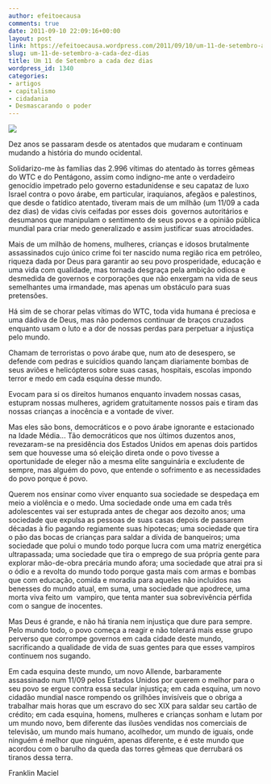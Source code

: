 ```yaml
---
author: efeitoecausa
comments: true
date: 2011-09-10 22:09:16+00:00
layout: post
link: https://efeitoecausa.wordpress.com/2011/09/10/um-11-de-setembro-a-cada-dez-dias/
slug: um-11-de-setembro-a-cada-dez-dias
title: Um 11 de Setembro a cada dez dias
wordpress_id: 1340
categories:
- artigos
- capitalismo
- cidadania
- Desmascarando o poder
---
```


[![](http://efeitoecausa.files.wordpress.com/2011/09/bush-wanted1.gif)](http://efeitoecausa.files.wordpress.com/2011/09/bush-wanted1.gif)

Dez anos se passaram desde os atentados que mudaram e continuam mudando a história do mundo ocidental.

Solidarizo-me às famílias das 2.996 vítimas do atentado às torres gêmeas do WTC e do Pentágono, assim como indigno-me ante o verdadeiro genocídio impetrado pelo governo estadunidense e seu capataz de luxo Israel contra o povo árabe, em particular, iraquianos, afegãos e palestinos, que desde o fatídico atentado, tiveram mais de um milhão (um 11/09 a cada dez dias) de vidas civis ceifadas por esses dois  governos autoritários e desumanos que manipulam o sentimento de seus povos e a opinião pública mundial para criar medo generalizado e assim justificar suas atrocidades.

Mais de um milhão de homens, mulheres, crianças e idosos brutalmente assassinados cujo único crime foi ter nascido numa região rica em petróleo, riqueza dada por Deus para garantir ao seu povo prosperidade, educação e uma vida com qualidade, mas tornada desgraça pela ambição odiosa e desmedida de governos e corporações que não enxergam na vida de seus semelhantes uma irmandade, mas apenas um obstáculo para suas pretensões.

Há sim de se chorar pelas vítimas do WTC, toda vida humana é preciosa e uma dádiva de Deus, mas não podemos continuar de braços cruzados enquanto usam o luto e a dor de nossas perdas para perpetuar a injustiça pelo mundo.

Chamam de terroristas o povo árabe que, num ato de desespero, se defende com pedras e suicídios quando lançam diariamente bombas de seus aviões e helicópteros sobre suas casas, hospitais, escolas impondo terror e medo em cada esquina desse mundo.

Evocam para si os direitos humanos enquanto invadem nossas casas, estupram nossas mulheres, agridem gratuitamente nossos pais e tiram das nossas crianças a inocência e a vontade de viver.

Mas eles são bons, democráticos e o povo árabe ignorante e estacionado na Idade Média... Tão democráticos que nos últimos duzentos anos, revezaram-se na presidência dos Estados Unidos em apenas dois partidos sem que houvesse uma só eleição direta onde o povo tivesse a oportunidade de eleger não a mesma elite sanguinária e excludente de sempre, mas alguém do povo, que entende o sofrimento e as necessidades do povo porque é povo.

Querem nos ensinar como viver enquanto sua sociedade se despedaça em meio a violência e o medo. Uma sociedade onde uma em cada três adolescentes vai ser estuprada antes de chegar aos dezoito anos; uma sociedade que expulsa as pessoas de suas casas depois de passarem décadas à fio pagando regiamente suas hipotecas; uma sociedade que tira o pão das bocas de crianças para saldar a dívida de banqueiros; uma sociedade que polui o mundo todo porque lucra com uma matriz energética ultrapassada; uma sociedade que tira o emprego de sua própria gente para explorar mão-de-obra precária mundo afora; uma sociedade que atrai pra si o ódio e a revolta do mundo todo porque gasta mais com armas e bombas que com educação, comida e moradia para aqueles não incluídos nas benesses do mundo atual, em suma, uma sociedade que apodrece, uma morta viva feito um  vampiro, que tenta manter sua sobrevivência pérfida com o sangue de inocentes.

Mas Deus é grande, e não há tirania nem injustiça que dure para sempre. Pelo mundo todo, o povo começa a reagir e não tolerará mais esse grupo perverso que corrompe governos em cada cidade deste mundo, sacrificando a qualidade de vida de suas gentes para que esses vampiros continuem nos sugando.

Em cada esquina deste mundo, um novo Allende, barbaramente assassinado num 11/09 pelos Estados Unidos por querem o melhor para o seu povo se ergue contra essa secular injustiça; em cada esquina, um novo cidadão mundial nasce rompendo os grilhões invisíveis que o obriga a trabalhar mais horas que um escravo do sec XIX para saldar seu cartão de crédito; em cada esquina, homens, mulheres e crianças sonham e lutam por um mundo novo, bem diferente das ilusões vendidas nos comerciais de televisão, um mundo mais humano, acolhedor, um mundo de iguais, onde ninguém é melhor que ninguém, apenas diferente, e é este mundo que acordou com o barulho da queda das torres gêmeas que derrubará os tiranos dessa terra.

Franklin Maciel


